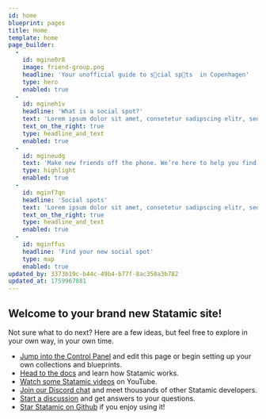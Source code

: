 ```yaml
---
id: home
blueprint: pages
title: Home
template: home
page_builder:
  -
    id: mgine0r8
    image: friend-group.png
    headline: 'Your unofficial guide to s👀cial sp👀ts  in Copenhagen'
    type: hero
    enabled: true
  -
    id: mgineh1v
    headline: 'What is a social spot?'
    text: 'Lorem ipsum dolor sit amet, consetetur sadipscing elitr, sed diam nonumy eirmod tempor invidunt ut labore et dolore magna aliquyam erat, sed diam voluptua. At vero eos et accusam et justo duo dolores et ea rebum. Stet clita kasd gubergren, no sea takimata sanctus est Lorem ipsum dolor sit amet.'
    text_on_the_right: true
    type: headline_and_text
    enabled: true
  -
    id: mgineudg
    text: 'Make new friends off the phone. We’re here to help you find your social spot.'
    type: highlight
    enabled: true
  -
    id: mginf7qn
    headline: 'Social spots'
    text: 'Lorem ipsum dolor sit amet, consetetur sadipscing elitr, sed diam nonumy eirmod tempor invidunt ut labore et dolore magna aliquyam erat, sed diam voluptua. At vero eos et accusam et justo duo dolores et ea rebum. Stet clita kasd gubergren, no sea takimata sanctus est Lorem ipsum dolor sit amet. Lorem ipsum dolor sit amet, consetetur sadipscing elitr, sed diam nonumy eirmod tempor invidunt ut labore et dolore magna aliquyam erat, sed diam voluptua. At vero eos et accusam et justo duo dolores et ea rebum. Stet clita kasd gubergren, no sea takimata sanctus est Lorem ipsum dolor sit amet.'
    text_on_the_right: true
    type: headline_and_text
    enabled: true
  -
    id: mginffus
    headline: 'Find your new social spot'
    type: map
    enabled: true
updated_by: 3373b19c-b44c-49b4-b77f-8ac350a3b782
updated_at: 1759967881
---
```

## Welcome to your brand new Statamic site!

Not sure what to do next? Here are a few ideas, but feel free to explore in your own way, in your own time.

- [Jump into the Control Panel](/cp) and edit this page or begin setting up your own collections and blueprints.
- [Head to the docs](https://statamic.dev) and learn how Statamic works.
- [Watch some Statamic videos](https://youtube.com/statamic) on YouTube.
- [Join our Discord chat](https://statamic.com/discord) and meet thousands of other Statamic developers.
- [Start a discussion](https://github.com/statamic/cms/discussions) and get answers to your questions.
- [Star Statamic on Github](https://github.com/statamic/cms) if you enjoy using it!
